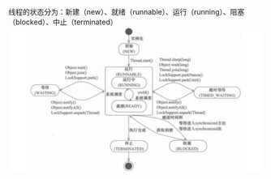 线程的状态分为：新建（new）、就绪（runnable）、运行（running）、阻塞（blocked）、中止（terminated）
![线程的生命周期](/pic/%E7%BA%BF%E7%A8%8B%E7%9A%84%E7%94%9F%E5%91%BD%E5%91%A8%E6%9C%9F.png)